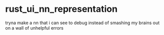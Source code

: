 # rust_ui_nn_representation
tryna make a nn that i can see to debug instead of smashing my brains out on a wall of unhelpful errors
